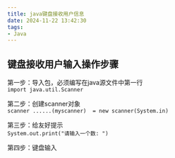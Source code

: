 ```yaml
---
title: java键盘接收用户信息
date: 2024-11-22 13:42:30
tags:
- Java
---
```


## 键盘接收用户输入操作步骤
第一步：导入包，必须编写在java源文件中第一行  
`import java.util.Scanner`

第二步：创建scanner对象  
`scanner ......(myscanner)  = new scanner(System.in)` 

第三步：给友好提示  
`System.out.print("请输入一个数: ")`

第四步：键盘输入
